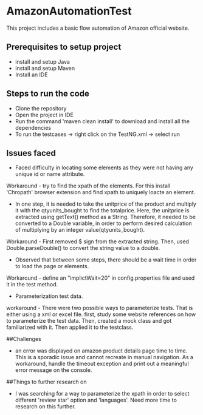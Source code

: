 # AmazonAutomationTest

This project includes a basic flow automation of Amazon official website. 

## Prerequisites to setup project

- install and setup Java
- install and setup Maven
- Install an IDE

## Steps to run the code

- Clone the repository 
- Open the project in IDE
- Run the command 'maven clean install' to download and install all the dependencies
- To run the testcases -> right click on the TestNG.xml -> select run 

## Issues faced

- Faced difficulty in locating some elements as they were not having any unique id or name attribute. 

Workaround - try to find the xpath of the elements. For this install 'Chropath' browser extension and find xpath to uniquely loacte an element.

- In one step, it is needed to take the unitprice of the product and multiply it with the qtyunits_bought to find the totalprice. Here, the unitprice is extracted using getText() method as a String. 
Therefore, it needed to be converted to a Double variable, in order to perform desired calculation of multiplying by an integer value(qtyunits_bought). 

Workaround - First removed $ sign from the extracted string. Then, used Double.parseDouble() to convert the string value to a double.

- Observed that between some steps, there should be a wait time in order to load the page or elements.

Workaround - define an "implictWait=20" in config.properties file and used it in the test method.

- Parameterization test data.

workaround - There were two possible ways to parameterize tests. That is either using a xml or excel file.
first, study some website references on how to parameterize the test data. Then, created a mock class and got familiarized with it. 
Then applied it to the testclass.  
   

##Challenges
- an error was displayed on amazon product details page time to time. This is a sporadic issue and cannot recreate in manual navigation.
As a workaround, handle the timeout exception and print out a meaningful error message on the console.

##Things to further research on
- I was searching for a way to parameterize the xpath in order to select different 'review star' option and 'languages'.
Need more time to research on this further.


